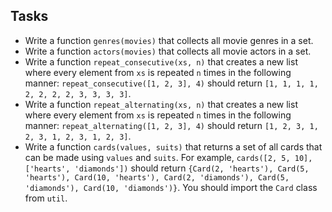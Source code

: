 

## Tasks

* Write a function `genres(movies)` that collects all movie genres in a set.
* Write a function `actors(movies)` that collects all movie actors in a set.
* Write a function `repeat_consecutive(xs, n)` that creates a new list where every element from `xs` is repeated `n` times in the following manner:
  `repeat_consecutive([1, 2, 3], 4)` should return `[1, 1, 1, 1, 2, 2, 2, 2, 3, 3, 3, 3]`.
* Write a function `repeat_alternating(xs, n)` that creates a new list where every element from `xs` is repeated `n` times in the following manner:
  `repeat_alternating([1, 2, 3], 4)` should return `[1, 2, 3, 1, 2, 3, 1, 2, 3, 1, 2, 3]`.
* Write a function `cards(values, suits)` that returns a set of all cards that can be made using `values` and `suits`.
  For example, `cards([2, 5, 10], ['hearts', 'diamonds'])` should return `{Card(2, 'hearts'), Card(5, 'hearts'), Card(10, 'hearts'), Card(2, 'diamonds'), Card(5, 'diamonds'), Card(10, 'diamonds')}`.
  You should import the `Card` class from `util`.

